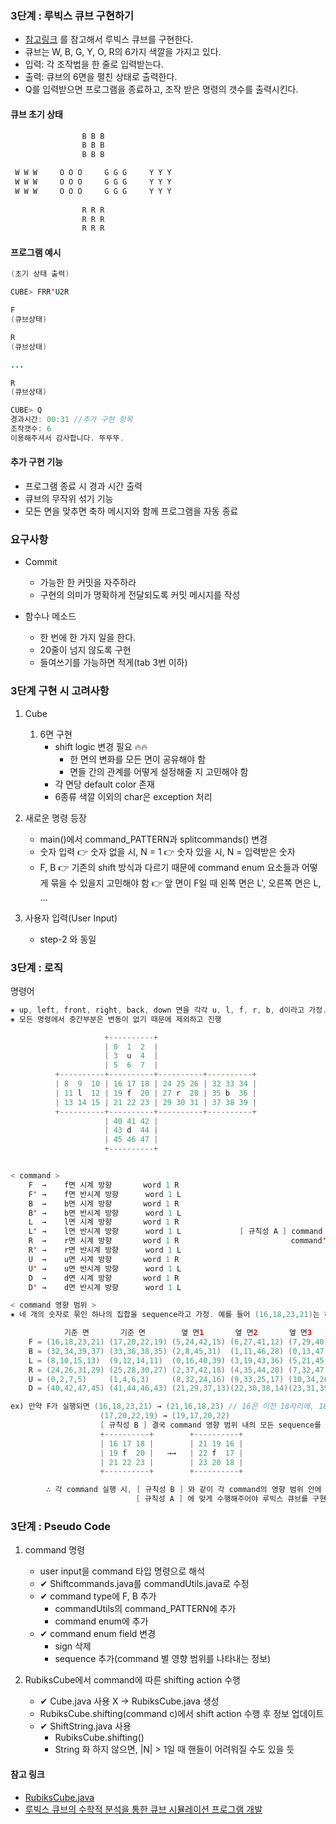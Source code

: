 ### 3단계 : 루빅스 큐브 구현하기

- [참고링크](https://cube3x3.com/%ED%81%90%EB%B8%8C%EB%A5%BC-%EB%A7%9E%EC%B6%94%EB%8A%94-%EB%B0%A9/#notation) 를 참고해서 루빅스 큐브를 구현한다.
- 큐브는 W, B, G, Y, O, R의 6가지 색깔을 가지고 있다.
- 입력: 각 조작법을 한 줄로 입력받는다.
- 출력: 큐브의 6면을 펼친 상태로 출력한다.
- Q를 입력받으면 프로그램을 종료하고, 조작 받은 명령의 갯수를 출력시킨다.




#### 큐브 초기 상태
```java
                B B B  
                B B B
                B B B

 W W W     O O O     G G G     Y Y Y 
 W W W     O O O     G G G     Y Y Y 
 W W W     O O O     G G G     Y Y Y 
 
                R R R 
                R R R 
                R R R 

```
#### 프로그램 예시
```java
(초기 상태 출력)

CUBE> FRR'U2R

F
(큐브상태)

R
(큐브상태)

...

R
(큐브상태)

CUBE> Q
경과시간: 00:31 //추가 구현 항목
조작갯수: 6
이용해주셔서 감사합니다. 뚜뚜뚜.

```

#### 추가 구현 기능
- 프로그램 종료 시 경과 시간 출력
- 큐브의 무작위 섞기 기능
- 모든 면을 맞추면 축하 메시지와 함께 프로그램을 자동 종료


### 요구사항 
- Commit 
    - 가능한 한 커밋을 자주하라
    - 구현의 의미가 명확하게 전달되도록 커밋 메시지를 작성
    
- 함수나 메소드
    - 한 번에 한 가지 일을 한다.
    - 20줄이 넘지 않도록 구현
    - 들여쓰기를 가능하면 적게(tab 3번 이하)
    
### 3단계 구현 시 고려사항
1. Cube
    1. 6면 구현
        - shift logic 변경 필요 🔥🔥
            - 한 면의 변화를 모든 면이 공유해야 함
            - 면들 간의 관계를 어떻게 설정해줄 지 고민해야 함
        - 각 면당 default color 존재
        - 6종류 색깔 이외의 char은 exception 처리
        
2. 새로운 명령 등장
    - main()에서 command_PATTERN과 splitcommands() 변경
    - 숫자 입력
        👉 숫자 없을 시, N = 1
        👉 숫자 있을 시, N = 입력받은 숫자
    - F, B
        👉 기존의 shift 방식과 다르기 때문에 command enum 요소들과 어떻게 묶을 수 있을지 고민해야 함
        👉 앞 면이 F일 때 왼쪽 면은 L', 오른쪽 면은 L, ... 
    
3. 사용자 입력(User Input)
   - step-2 와 동일
   

### 3단계 : 로직
명령어
```java
⁕ up, left, front, right, back, down 면을 각각 u, l, f, r, b, d이라고 가정.
⁕ 모든 명령에서 중간부분은 변동이 없기 때문에 제외하고 진행

                     +----------+
                     | 0  1  2  |
                     | 3  u  4  |
                     | 5  6  7  |
          +----------+----------+----------+----------+
          | 8  9  10 | 16 17 18 | 24 25 26 | 32 33 34 |
          | 11 l  12 | 19 f  20 | 27 r  28 | 35 b  36 | 
          | 13 14 15 | 21 22 23 | 29 30 31 | 37 38 39 |
          +----------+----------+----------+----------+
                     | 40 41 42 |
                     | 43 d  44 |
                     | 45 46 47 |
                     +----------+


< command > 
    F  →    f면 시계 방향       word 1 R
    F' →    f면 반시계 방향      word 1 L
    B  →    b면 시계 방향       word 1 R
    B' →    b면 반시계 방향      word 1 L
    L  →    l면 시계 방향       word 1 R
    L' →    l면 반시계 방향      word 1 L             [ 규칙성 A ] command 일 시에는 word 1 R
    R  →    r면 시계 방향       word 1 R                         command'일 시에는 word 1 L
    R' →    r면 반시계 방향      word 1 L
    U  →    u면 시계 방향       word 1 R
    U' →    u면 반시계 방향      word 1 L
    D  →    d면 시계 방향       word 1 R
    D' →    d면 반시계 방향      word 1 L

< command 영향 범위 > 
⁕ 네 개의 숫자로 묶인 하나의 집합을 sequence라고 가정. 예를 들어 (16,18,23,21)는 하나의 sequence.

            기준 면       기준 면        옆 면1       옆 면2       옆 면3
    F = (16,18,23,21) (17,20,22,19) (5,24,42,15) (6,27,41,12) (7,29,40,10)
    B = (32,34,39,37) (33,36,38,35) (2,8,45,31)  (1,11,46,28) (0,13,47,26) 
    L = (8,10,15,13)  (9,12,14,11)  (0,16,40,39) (3,19,43,36) (5,21,45,34)
    R = (24,26,31,29) (25,28,30,27) (2,37,42,18) (4,35,44,20) (7,32,47,23) 
    U = (0,2,7,5)     (1,4,6,3)     (8,32,24,16) (9,33,25,17) (10,34,26,18)
    D = (40,42,47,45) (41,44,46,43) (21,29,37,13)(22,30,38,14)(23,31,39,15)

ex) 만약 F가 실행되면 (16,18,23,21) → (21,16,18,23) // 16은 이전 18자리에, 18은 이전 23자리에, ...
                    (17,20,22,19) → (19,17,20,22)
                    [ 규칙성 B ] 결국 command 영향 범위 내의 모든 sequence를 'sequence 1 R' 해준 결과와 같다
                    +----------+        +----------+
                    | 16 17 18 |        | 21 19 16 |
                    | 19 f  20 |   →→   | 22 f  17 |  
                    | 21 22 23 |        | 23 20 18 |
                    +----------+        +----------+

        ∴ 각 command 실행 시, [ 규칙성 B ] 와 같이 각 command의 영향 범위 안에 있는 모든 sequence를,
                            [ 규칙성 A ] 에 맞게 수행해주어야 루빅스 큐브를 구현할 수 있다.
```

### 3단계 : Pseudo Code

1. command 명령
    - user input을 command 타입 명령으로 해석
    - ✔ Shiftcommands.java를 commandUtils.java로 수정
    - ✔ command type에 F, B 추가
        - commandUtils의 command_PATTERN에 추가
        - command enum에 추가
    - ✔ command enum field 변경
        - sign 삭제
        - sequence 추가(command 별 영향 범위를 나타내는 정보)

2. RubiksCube에서 command에 따른 shifting action 수행
    - ✔ Cube.java 사용 X → RubiksCube.java 생성
    - RubiksCube.shifting(command c)에서 shift action 수행 후 정보 업데이트
    - ✔ ShiftString.java 사용
        - RubiksCube.shifting()
        - String 화 하지 않으면, |N| > 1일 때 핸들이 어려워질 수도 있을 듯
        
    


#### 참고 링크
- [RubiksCube.java](http://symbolaris.com/orbital/Orbital-doc/examples/Algorithms/RubiksCube.java)
- [루빅스 큐브의 수학적 분석을 통한 큐브 시뮬레이션 프로그램 개발](https://steam.kofac.re.kr/wp-content/plugins/download-attachments/includes/download.php?id=7752)

